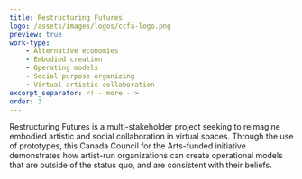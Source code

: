 ```yaml
---
title: Restructuring Futures
logo: /assets/images/logos/ccfa-logo.png
preview: true
work-type: 
    - Alternative economies 
    - Embodied creation 
    - Operating models 
    - Social purpose organizing 
    - Virtual artistic collaboration
excerpt_separator: <!-- more -->
order: 3
---
```

Restructuring Futures is a multi-stakeholder project seeking to reimagine embodied artistic and social collaboration in virtual spaces.<!-- more --> Through the use of prototypes, this Canada Council for the Arts-funded initiative demonstrates how artist-run organizations can create operational models that are outside of the status quo, and are consistent with their beliefs.